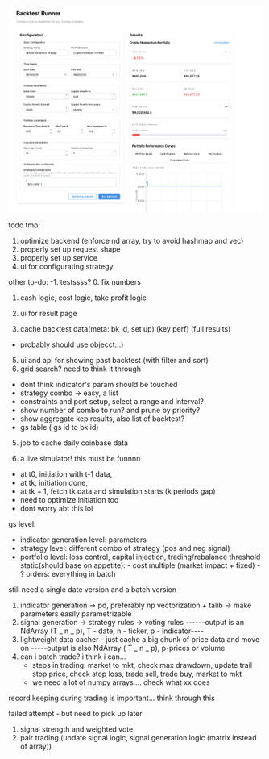 ![](./haha.png)

todo tmo:
1. optimize backend (enforce nd array, try to avoid hashmap and vec)
2. properly set up request shape
3. properly set up service
4. ui for configurating strategy

other to-do:
-1. testssss?
0. fix numbers
1. cash logic, cost logic, take profit logic
3. ui for result page

4. cache backtest data(meta: bk id, set up) (key perf) (full results)
- probably should use objecct...)
5. ui and api for showing past backtest (with filter and sort)
6. grid search? need to think it through
- dont think indicator's param should be touched
- strategy combo -> easy, a list
- constraints and port setup, select a range and interval?
- show number of combo to run? and prune by priority?
- show aggregate kep results, also list of backtest?
- gs table ( gs id to bk id)
5. job to cache daily coinbase data

7. a live simulator! this must be funnnn
- at t0, initiation with t-1 data, 
- at tk, initiation done, 
- at tk + 1, fetch tk data and simulation starts (k periods gap)
- need to optimize initiation too
- dont worry abt this lol

gs level:

- indicator generation level: parameters
- strategy level: different combo of strategy (pos and neg signal)
- portfolio level: loss control, capital injection, trading/rebalance threshold
  static(should base on appetite): - cost multiple (market impact + fixed) - ?
  orders: everything in batch

still need a single date version and a batch version

1. indicator generation
   -> pd, preferably np vectorization + talib
   -> make parameters easily parametrizable
2. signal generation
   -> strategy rules
   -> voting rules
   ------output is an NdArray (T _ n _ p), T - date, n - ticker, p - indicator----
3. lightweight data cacher - just cache a big chunk of price data and move on
   -----output is also NdArray ( T _ n _ p), p-prices or volume
4. can i batch trade? i think i can...
   - steps in trading: market to mkt, check max drawdown, update trail stop price, check stop loss, trade sell, trade buy, market to mkt
   - we need a lot of numpy arrays.... check what xx does

record keeping during trading is important... think through this

failed attempt - but need to pick up later

1. signal strength and weighted vote
2. pair trading (update signal logic, signal generation logic (matrix instead of array))
